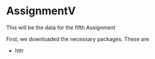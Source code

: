 # AssignmentV
This will be the data for the fifth Assignment

First, we downloaded the necessary packages. These are
- httr

